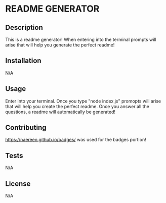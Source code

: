 # README GENERATOR

## Description
This is a readme generator! When entering into the terminal prompts will arise that will help you generate the perfect readme! 

## Installation
N/A

## Usage
Enter into your terminal. Once you type "node index.js" promopts will arise that will help you create the perfect readme. Once you answer all the questions, a readme will automatically be generated! 

## Contributing
https://naereen.github.io/badges/ was used for the badges portion! 

## Tests
N/A

## License
N/A